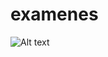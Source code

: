 # examenes

![Alt text](https://github.com/Hackathon-ChatGPT-NTTDATA/respuestas/blob/master/Hackathon-ChatGPT-NTTDATA-Arquitectura.drawio.png "Optional title")
